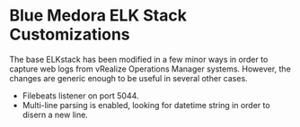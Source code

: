 # Blue Medora ELK Stack Customizations

The base ELKstack has been modified in a few minor ways in order to capture web logs from vRealize Operations
Manager systems.  However, the changes are generic enough to be useful in several other cases.


* Filebeats listener on port 5044.  
* Multi-line parsing is enabled, looking for datetime string in order to disern a new line.

